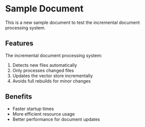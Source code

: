 # Sample Document

This is a new sample document to test the incremental document processing system.

## Features

The incremental document processing system:

1. Detects new files automatically
2. Only processes changed files
3. Updates the vector store incrementally
4. Avoids full rebuilds for minor changes

## Benefits

- Faster startup times
- More efficient resource usage
- Better performance for document updates 